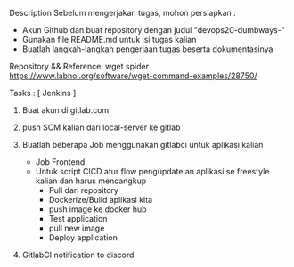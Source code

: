 Description
Sebelum mengerjakan tugas, mohon persiapkan :

- Akun Github dan buat repository dengan judul "devops20-dumbways-<nama kalian>"
- Gunakan file README.md untuk isi tugas kalian
- Buatlah langkah-langkah pengerjaan tugas beserta dokumentasinya

Repository && Reference:
wget spider
https://www.labnol.org/software/wget-command-examples/28750/

Tasks :
[ Jenkins ]

1. Buat akun di gitlab.com

2. push SCM kalian dari local-server ke gitlab

3. Buatlah beberapa Job menggunakan gitlabci untuk aplikasi kalian
	- Job Frontend
	- Untuk script CICD atur flow pengupdate an aplikasi se freestyle kalian dan harus mencangkup
		- Pull dari repository
		- Dockerize/Build aplikasi kita
		- push image ke docker hub
		- Test application
		- pull new image
		- Deploy application

4. GitlabCI notification to discord
